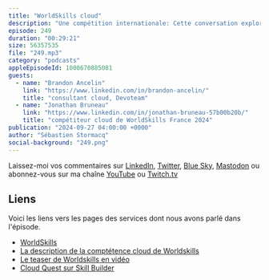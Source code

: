 ```yaml
---
title: "WorldSkills cloud"
description: "Une compétition internationale: Cette conversation explore le concours WorldSkills, en se concentrant particulièrement sur le secteur du cloud. Seb, l'animateur, présente Jonathan Bruneau et Brandon Ancelin, qui partagent leurs expériences et leurs connaissances sur le concours. Ils discutent de l'histoire de WorldSkills, du rôle d'AWS, de la structure du concours et des compétences nécessaires pour réussir. Jonathan partage son parcours personnel, sa préparation et les défis techniques qu'il a rencontrés lors du concours. La conversation met en évidence les opportunités que WorldSkills offre aux jeunes professionnels de l'industrie du cloud et se conclut par un encouragement pour les futurs participants."
episode: 249
duration: "00:29:21"
size: 56357535
file: "249.mp3"
category: "podcasts"
appleEpisodeId: 1000670885081
guests:
  - name: "Brandon Ancelin"
    link: "https://www.linkedin.com/in/brandon-ancelin/"
    title: "consultant cloud, Devoteam"
  - name: "Jonathan Bruneau"
    link: "https://www.linkedin.com/in/jonathan-bruneau-57b00b20b/"
    title: "compétiteur cloud de WorldSkills France 2024"
publication: "2024-09-27 04:00:00 +0000"
author: "Sébastien Stormacq"
social-background: "249.png"
---
```


Laissez-moi vos commentaires sur [LinkedIn](https://www.linkedin.com/in/sebastienstormacq/), [Twitter](https://twitter.com/sebsto), [Blue Sky](https://bsky.app/profile/sebsto.bsky.social), [Mastodon](https://awscommunity.social/@sebsto) ou abonnez-vous sur ma chaîne [YouTube](https://www.youtube.com/sebsto) ou [Twitch.tv](https://www.twitch.tv/sebAWS)

## Liens

Voici les liens vers les pages des services dont nous avons parlé dans l'épisode.

- [WorldSkills](https://worldskills.org/)
- [La description de la comptétence cloud de Worldskills](https://worldskills.org/skills/id/545/)
- [Le teaser de Worldskills en vidéo](https://www.youtube.com/watch?v=h8tc_ck4T3k)
- [Cloud Quest sur Skill Builder](https://aws.amazon.com/training/digital/aws-cloud-quest/)